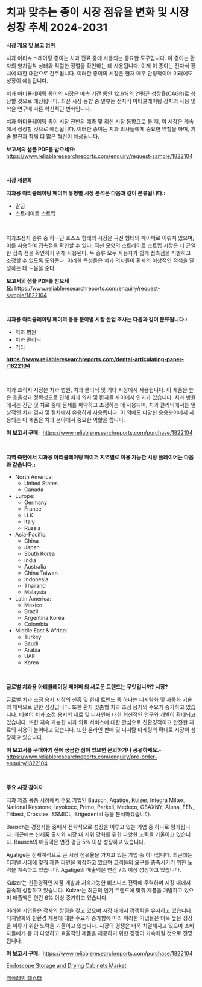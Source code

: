 <p><h1>치과 맞추는 종이 시장 점유율 변화 및 시장 성장 추세 2024-2031</h1></p><p><strong>시장 개요 및 보고 범위</strong></p>
<p><p>치과 아티キュ레이팅 종이는 치과 진료 중에 사용되는 중요한 도구입니다. 이 종이는 환자의 양치밀착 상태와 적절한 정렬을 확인하는 데 사용됩니다. 이제 이 종이는 전자식 장치에 대한 대안으로 간주됩니다. 이러한 종이의 시장은 현재 매우 안정적이며 미래에도 성장이 예상됩니다.</p><p>치과 아티큘레이팅 종이의 시장은 예측 기간 동안 12.6%의 연평균 성장률(CAGR)로 성장할 것으로 예상됩니다. 최신 시장 동향 중 일부는 전자식 아티큘레이팅 장치의 사용 및 학술 연구에 따른 혁신적인 변화입니다.</p><p>치과 아티큘레이팅 종이 시장 전반의 예측 및 최신 시장 동향으로 볼 때, 이 시장은 계속해서 성장할 것으로 예상됩니다. 이러한 종이는 치과 의사들에게 중요한 역할을 하며, 기술 발전과 함께 더 많은 혁신이 예상됩니다.</p></p>
<p><strong>보고서의 샘플 PDF를 받으세요:</strong> <a href="https://www.reliableresearchreports.com/enquiry/request-sample/1822104">https://www.reliableresearchreports.com/enquiry/request-sample/1822104</a></p>
<p>&nbsp;</p>
<p><strong>시장 세분화</strong></p>
<p><strong>치과용 아티큘레이팅 페이퍼 유형별 시장 분석은 다음과 같이 분류됩니다.:</strong></p>
<p><ul><li>말굽</li><li>스트레이트 스트립</li></ul></p>
<p>&nbsp;</p>
<p><p>치과조정지 종류 중 하나인 호스쇼 형태의 시장은 곡선 형태의 페이퍼로 이뤄져 있으며, 이를 사용하여 접촉점을 확인할 수 있다. 직선 모양의 스트레이트 스트립 시장은 더 균일한 접촉 점을 확인하기 위해 사용된다. 두 종류 모두 사용자가 쉽게 접촉점을 식별하고 조정할 수 있도록 도와준다. 이러한 특성들은 치과 의사들이 환자의 이상적인 적색을 달성하는 데 도움을 준다.</p></p>
<p><strong>보고서의 샘플 PDF를 받으세요:</strong>&nbsp;<a href="https://www.reliableresearchreports.com/enquiry/request-sample/1822104">https://www.reliableresearchreports.com/enquiry/request-sample/1822104</a></p>
<p>&nbsp;</p>
<p><strong> 치과용 아티큘레이팅 페이퍼 응용 분야별 시장 산업 조사는 다음과 같이 분류됩니다.:</strong></p>
<p><ul><li>치과 병원</li><li>치과 클리닉</li><li>기타</li></ul></p>
<p><strong><a href="https://www.reliableresearchreports.com/dental-articulating-paper-r1822104">https://www.reliableresearchreports.com/dental-articulating-paper-r1822104</a></strong></p>
<p>&nbsp;</p>
<p><p>치과 조직지 시장은 치과 병원, 치과 클리닉 및 기타 시장에서 사용됩니다. 이 제품은 높은 효율성과 정확성으로 인해 치과 의사 및 환자들 사이에서 인기가 있습니다. 치과 병원에서는 진단 및 치료 중에 문제를 파악하고 조정하는 데 사용되며, 치과 클리닉에서는 일상적인 치과 검사 및 절차에서 유용하게 사용됩니다. 이 외에도 다양한 응용분야에서 사용되는 이 제품은 치과 분야에서 중요한 역할을 합니다.</p></p>
<p><strong>이 보고서 구매:</strong>&nbsp; <a href="https://www.reliableresearchreports.com/purchase/1822104">https://www.reliableresearchreports.com/purchase/1822104</a></p>
<p>&nbsp;</p>
<p><strong>지역 측면에서 치과용 아티큘레이팅 페이퍼 지역별로 이용 가능한 시장 플레이어는 다음과 같습니다.:</strong></p>
<p><ul>
    <li>
        North America:
        <ul>
            <li>United States</li>
            <li>Canada</li>
        </ul>
    </li>
    <li>
        Europe:
        <ul>
            <li>Germany</li>
            <li>France</li>
            <li>U.K.</li>
            <li>Italy</li>
            <li>Russia</li>
        </ul>
    </li>
    <li>
        Asia-Pacific:
        <ul>
            <li>China</li>
            <li>Japan</li>
            <li>South Korea</li>
            <li>India</li>
            <li>Australia</li>
            <li>China Taiwan</li>
            <li>Indonesia</li>
            <li>Thailand</li>
            <li>Malaysia</li>
        </ul>
    </li>
    <li>
        Latin America:
        <ul>
            <li>Mexico</li>
            <li>Brazil</li>
            <li>Argentina Korea</li>
            <li>Colombia</li>
        </ul>
    </li>
    <li>
        Middle East & Africa:
        <ul>
            <li>Turkey</li>
            <li>Saudi</li>
            <li>Arabia</li>
            <li>UAE</li>
            <li>Korea</li>
        </ul>
    </li>
    </ul></p>
<p>&nbsp;</p>
<p><strong>글로벌 치과용 아티큘레이팅 페이퍼 의 새로운 트렌드는 무엇입니까? 시장?</strong></p>
<p><p>글로벌 치과 조정 용지 시장의 신흥 및 현재 트렌드 중 하나는 디지턈화 및 자동화 기술의 채택으로 인한 성장입니다. 또한 환자 맞춤형 치과 조정 용지의 수요가 증가하고 있습니다. 더불어 치과 조정 용지의 재료 및 디자인에 대한 혁신적인 연구와 개발이 확대되고 있습니다. 또한 지속 가능한 치과 의료 서비스에 대한 관심으로 친환경적이고 안전한 재료의 사용이 늘어나고 있습니다. 또한 온라인 판매 및 디지턈 마케팅의 확대로 시장이 성장하고 있습니다.</p></p>
<p><strong>이 보고서를 구매하기 전에 궁금한 점이 있으면 문의하거나 공유하세요.</strong>- <a href="https://www.reliableresearchreports.com/enquiry/pre-order-enquiry/1822104">https://www.reliableresearchreports.com/enquiry/pre-order-enquiry/1822104</a></p>
<p>&nbsp;</p>
<p><strong>주요 시장 참여자</strong></p>
<p><p>치과 제조 용품 시장에서 주요 기업인 Bausch, Agatige, Kulzer, Integra Miltex, National Keystone, Iayokocc, Primo, Parkell, Medeco, GSAXNY, Alpha, FEN, Tribest, Crosstex, SSMICL, Brigedental 등을 분석하겠습니다.</p><p>Bausch는 경쟁사들 중에서 전략적으로 성장을 이루고 있는 기업 중 하나로 평가됩니다. 최근에는 신제품 출시와 시장 내 지위 강화를 위한 다양한 노력을 기울이고 있습니다. Bausch의 매출액은 연간 평균 5% 이상 성장하고 있습니다.</p><p>Agatige는 전세계적으로 큰 시장 점유율을 가지고 있는 기업 중 하나입니다. 최근에는 디지털 시대에 맞춰 제품 라인을 확장하고 있으며 고객들의 요구를 충족시키기 위한 노력을 계속하고 있습니다. Agatige의 매출액은 연간 7% 이상 성장하고 있습니다.</p><p>Kulzer는 친환경적인 제품 개발과 지속가능한 비즈니스 전략에 주력하며 시장 내에서 급속히 성장하고 있습니다. Kulzer는 최근의 인기 트렌드에 맞춰 제품을 개발하고 있으며 매출액은 연간 6% 이상 증가하고 있습니다.</p><p>이러한 기업들은 각자의 장점을 갖고 있으며 시장 내에서 경쟁력을 유지하고 있습니다. 디지털화와 친환경 제품에 대한 수요가 증가함에 따라 이러한 기업들은 더욱 높은 성장을 이루기 위한 노력을 기울이고 있습니다. 시장의 경쟁은 더욱 치열해지고 있으며 소비자들에게 좀 더 다양하고 효율적인 제품을 제공하기 위한 경쟁이 가속화될 것으로 전망됩니다.</p></p>
<p><strong>이 보고서 구매:</strong>&nbsp;&nbsp;<a href="https://www.reliableresearchreports.com/purchase/1822104">https://www.reliableresearchreports.com/purchase/1822104</a></p>
<p><p><a href="https://gamy-alyssum-396.notion.site/Endoscope-Storage-and-Drying-Cabinets-Market-Research-Report-Its-History-and-Forecast-2024-to-2031-e8bba50939fd4a71af523b2ecef81bcb">Endoscope Storage and Drying Cabinets Market</a></p><p><a href="https://github.com/crfsywufhm81415/Market-Research-Report-List-1/blob/main/727217030186.md">백플레인 테스터</a></p></p>